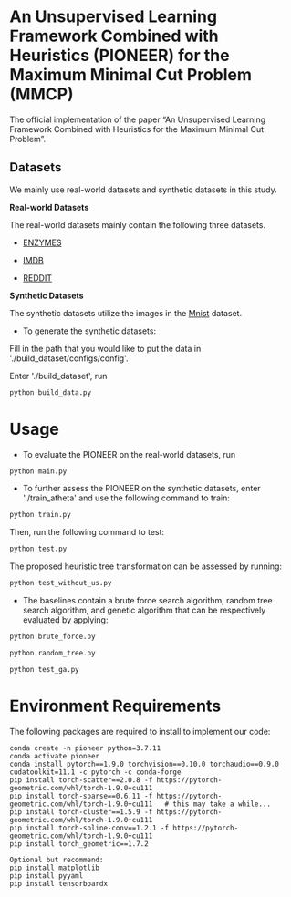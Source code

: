 # An Unsupervised Learning Framework Combined with Heuristics (PIONEER) for the Maximum Minimal Cut Problem (MMCP)
The official implementation of the paper “An Unsupervised Learning Framework Combined with Heuristics for the Maximum Minimal Cut Problem”.


## Datasets
We mainly use real-world datasets and synthetic datasets in this study.

**Real-world Datasets**

The real-world datasets mainly contain the following three datasets.

* [ENZYMES](https://paperswithcode.com/dataset/enzymes)

* [IMDB](http://www.graphlearning.io/)

* [REDDIT](https://www.reddit.com/)

**Synthetic Datasets**

The synthetic datasets utilize the images in the [Mnist](http://yann.lecun.com/exdb/mnist/) dataset.

- To generate the synthetic datasets:

Fill in the path that you would like to put the data in './build_dataset/configs/config'.

Enter './build_dataset', run

```Python
python build_data.py
```

# Usage
- To evaluate the PIONEER on the real-world datasets, run

```Python
python main.py
```

- To further assess the PIONEER on the synthetic datasets, enter './train_atheta' and use the following command to train:

```Python
python train.py
```

Then, run the following command to test:

```Python
python test.py
```

The proposed heuristic tree transformation can be assessed by running:

```Python
python test_without_us.py
```

- The baselines contain a brute force search algorithm, random tree search algorithm, and genetic algorithm that can be respectively evaluated by applying:

```Python
python brute_force.py
```

```Python
python random_tree.py
```

```Python
python test_ga.py
```

# Environment Requirements
The following packages are required to install to implement our code:
```shell
conda create -n pioneer python=3.7.11
conda activate pioneer
conda install pytorch==1.9.0 torchvision==0.10.0 torchaudio==0.9.0 cudatoolkit=11.1 -c pytorch -c conda-forge
pip install torch-scatter==2.0.8 -f https://pytorch-geometric.com/whl/torch-1.9.0+cu111
pip install torch-sparse==0.6.11 -f https://pytorch-geometric.com/whl/torch-1.9.0+cu111   # this may take a while...
pip install torch-cluster==1.5.9 -f https://pytorch-geometric.com/whl/torch-1.9.0+cu111
pip install torch-spline-conv==1.2.1 -f https://pytorch-geometric.com/whl/torch-1.9.0+cu111
pip install torch_geometric==1.7.2

Optional but recommend:
pip install matplotlib
pip install pyyaml
pip install tensorboardx
```
